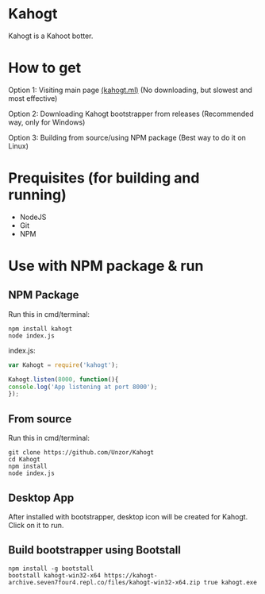# Kahogt
Kahogt is a Kahoot botter.

# How to get
Option 1: Visiting main page [(kahogt.ml)](https://kahogt.ml) (No downloading, but slowest and most effective)

Option 2: Downloading Kahogt bootstrapper from releases (Recommended way, only for Windows)

Option 3: Building from source/using NPM package (Best way to do it on Linux)

# Prequisites (for building and running)
- NodeJS
- Git
- NPM

# Use with NPM package & run 
## NPM Package
Run this in cmd/terminal:
```
npm install kahogt
node index.js
```
index.js:
```javascript
var Kahogt = require('kahogt');

Kahogt.listen(8000, function(){
console.log('App listening at port 8000');
});
```
## From source
Run this in cmd/terminal:
```
git clone https://github.com/Unzor/Kahogt
cd Kahogt
npm install
node index.js
```
## Desktop App
After installed with bootstrapper, desktop icon will be created for Kahogt. Click on it to run.
## Build bootstrapper using Bootstall
```
npm install -g bootstall
bootstall kahogt-win32-x64 https://kahogt-archive.seven7four4.repl.co/files/kahogt-win32-x64.zip true kahogt.exe
 ```
